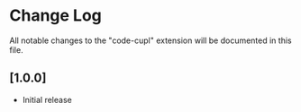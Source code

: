 # Change Log

All notable changes to the "code-cupl" extension will be documented in this file.

## [1.0.0]

- Initial release